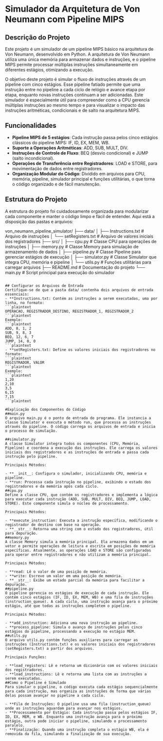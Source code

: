 # Simulador da Arquitetura de Von Neumann com Pipeline MIPS

## Descrição do Projeto
Este projeto é um simulador de um pipeline MIPS básico na arquitetura de Von Neumann, desenvolvido em Python. A arquitetura de Von Neumann utiliza uma única memória para armazenar dados e instruções, e o pipeline MIPS permite processar múltiplas instruções simultaneamente em diferentes estágios, otimizando a execução.

O objetivo deste projeto é simular o fluxo de instruções através de um pipeline com cinco estágios. Esse pipeline fatiado permite que uma instrução entre no pipeline a cada ciclo de relógio e avance etapa por etapa, enquanto novas instruções continuam a ser adicionadas. Este simulador é especialmente útil para compreender como a CPU gerencia múltiplas instruções ao mesmo tempo e para visualizar o impacto das instruções aritméticas, condicionais e de salto na arquitetura MIPS.

## Funcionalidades
- **Pipeline MIPS de 5 estágios**: Cada instrução passa pelos cinco estágios clássicos do pipeline MIPS: IF, ID, EX, MEM, WB.
- **Suporte a Operações Aritméticas**: ADD, SUB, MULT, DIV.
- **Instruções de Controle de Fluxo**: BEQ (desvio condicional) e JUMP (salto incondicional).
- **Operações de Transferência entre Registradores**: LOAD e STORE, para movimentação de dados entre registradores.
- **Organização Modular do Código**: Dividido em arquivos para CPU, memória, pipeline, simulador principal e funções utilitárias, o que torna o código organizado e de fácil manutenção.

## Estrutura do Projeto
A estrutura do projeto foi cuidadosamente organizada para modularizar cada componente e manter o código limpo e fácil de entender. Aqui está a disposição das pastas e arquivos:


von_neumann_pipeline_simulator/
├── data/
│   ├── Instructions.txt      # Arquivo de instruções
│   └── setRegisters.txt      # Arquivo de valores iniciais dos registradores
├── src/
│   ├── cpu.py                # Classe CPU para operações de instruções
│   ├── memory.py             # Classe Memory para simulação de armazenamento de dados
│   ├── pipeline.py           # Classe Pipeline para gerenciar estágios de execução
│   ├── simulator.py          # Classe Simulator que integra CPU, memória e pipeline
│   └── utils.py              # Funções utilitárias para carregar arquivos
├── README.md                 # Documentação do projeto
└── main.py                   # Script principal para execução do simulador
```plaintext  

## Configurar os Arquivos de Entrada
Certifique-se de que a pasta data/ contenha dois arquivos de entrada essenciais:
- **Instructions.txt: Contém as instruções a serem executadas, uma por linha, no formato:
```plaintext
OPERACAO, REGISTRADOR_DESTINO, REGISTRADOR_1, REGISTRADOR_2
```plaintext
Exemplo:
```plaintext
ADD, 8, 1, 2
SUB, 9, 8, 3
BEQ, 12, 6, 7
JUMP, 14, 0, 0
```plaintext
- **setRegisters.txt: Define os valores iniciais dos registradores no formato:
```plaintext
REGISTRADOR, VALOR
```plaintext
Exemplo:
```plaintext
1,20
2,10
3,5
6,15
7,15
```plaintext

#Explicação dos Componentes do Código
##main.py
O arquivo main.py é o ponto de entrada do programa. Ele instancia a classe Simulator e executa o método run, que processa as instruções através do pipeline. O código carrega os arquivos de entrada e inicia o processo de simulação.

##simulator.py
A classe Simulator integra todos os componentes (CPU, Memória, Pipeline) e coordena a execução das instruções. Ele carrega os valores iniciais dos registradores e as instruções de entrada e passa cada instrução pelo pipeline.

Principais Métodos:

- **__init__: Configura o simulador, inicializando CPU, memória e pipeline.
- **run: Processa cada instrução no pipeline, exibindo o estado dos registradores e da memória após cada ciclo.
##cpu.py
Define a classe CPU, que contém os registradores e implementa a lógica para executar cada instrução (ADD, SUB, MULT, DIV, BEQ, JUMP, LOAD, STORE). Este componente simula o núcleo de processamento.

Principais Métodos:

- **execute_instruction: Executa a instrução específica, modificando o registrador de destino com base na operação.
- **__str__: Retorna uma string com o estado dos registradores, útil para depuração.
##memory.py
A classe Memory simula a memória principal. Ela armazena dados em um vetor e permite operações de leitura e escrita em posições de memória específicas. Atualmente, as operações LOAD e STORE são configuradas para operar entre registradores e não utilizam a memória principal.

Principais Métodos:

- **read: Lê o valor de uma posição de memória.
- **write: Escreve um valor em uma posição de memória.
- **__str__: Exibe um estado parcial da memória para facilitar a depuração.
##pipeline.py
O pipeline gerencia os estágios de execução de cada instrução. Ele contém cinco estágios (IF, ID, EX, MEM, WB) e uma fila de instruções (instruction_queue). A cada ciclo, uma instrução avança para o próximo estágio, até que todas as instruções completem o pipeline.

Principais Métodos:

- **add_instruction: Adiciona uma nova instrução ao pipeline.
- **process_pipeline: Simula o avanço de instruções pelos cinco estágios do pipeline, processando a execução no estágio MEM.
##utils.py
O arquivo utils.py contém funções auxiliares para carregar as instruções (Instructions.txt) e os valores iniciais dos registradores (setRegisters.txt) a partir dos arquivos.

Principais Funções:

- **load_registers: Lê e retorna um dicionário com os valores iniciais dos registradores.
- **load_instructions: Lê e retorna uma lista com as instruções a serem executadas.
##Como o Pipeline é Simulado
Para simular o pipeline, o código executa cada estágio sequencialmente para cada instrução, mas organiza as instruções de forma que várias delas possam avançar no pipeline a cada ciclo.

- **Fila de Instruções: O pipeline usa uma fila (instruction_queue) onde as instruções aguardam para avançar nos estágios.
- **Processamento por Estágio: Cada instrução passa pelos estágios IF, ID, EX, MEM, e WB. Enquanto uma instrução avança para o próximo estágio, outra pode iniciar o pipeline, simulando o processamento paralelo.
- **Finalização: Quando uma instrução completa o estágio WB, ela é removida da fila, simulando a finalização de sua execução.
